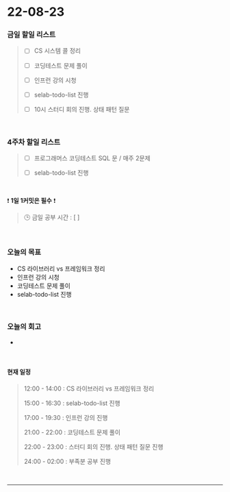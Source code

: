# 22-08-23
 ### 금일 할일 리스트 
> - [ ]  CS 시스템 콜 정리
>
> - [ ]  코딩테스트 문제 풀이
>
> - [ ]  인프런 강의 시청
>
> - [ ]  selab-todo-list 진행
>
> - [ ]  10시 스터디 회의 진행. 상태 패턴 질문

<br/>

### 4주차 할일 리스트  

> - [ ]  프로그래머스 코딩테스트 SQL 문 / 매주 2문제  
>
> - [ ]  selab-todo-list 진행

<br/>

❗ **1일 1커밋은 필수** ❗
> 🕒 금일 공부 시간 :  [  ]    
  
<br/>

### 오늘의 목표
- CS 라이브러리 vs 프레임워크 정리
- 인프런 강의 시청 
- 코딩테스트 문제 풀이
- selab-todo-list 진행

<br>

### 오늘의 회고
- 

<br>

#### 현재 일정  
> 12:00 - 14:00 : CS 라이브러리 vs 프레임워크 정리
>
> 15:00 - 16:30 : selab-todo-list 진행
>
> 17:00 - 19:30 : 인프런 강의 진행
>
> 21:00 - 22:00 : 코딩테스트 문제 풀이
>
> 22:00 - 23:00 : 스터디 회의 진행. 상태 패턴 질문 진행
>
> 24:00 - 02:00 : 부족분 공부 진행

<br/>

------------  